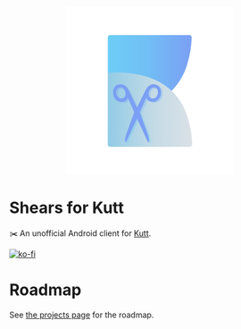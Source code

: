 <p align="center">
  <img src="data/shears-logo.svg" height="300"/>
</p>  

# Shears for Kutt

✂️ An unofficial Android client for [Kutt](http://kutt.it/).

[![ko-fi](https://ko-fi.com/img/githubbutton_sm.svg)](https://ko-fi.com/S6S64QETK)

# Roadmap
See [the projects page](https://github.com/atommarvel/shears-for-kutt/projects) for the roadmap.